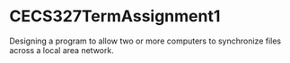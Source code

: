 # CECS327TermAssignment1
Designing a program to allow two or more computers to synchronize files across a local area network.
